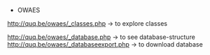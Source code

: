* OWAES

http://quq.be/owaes/_classes.php -> to explore classes

http://quq.be/owaes/_database.php -> to see database-structure
http://quq.be/owaes/_databaseexport.php -> to download database

